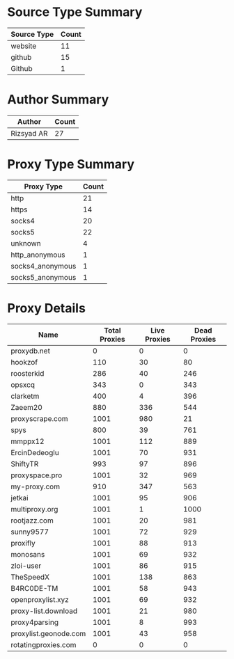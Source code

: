# Source Type Summary

| Source Type | Count |
|-------------|-------|
| website | 11 |
| github | 15 |
| Github | 1 |


# Author Summary

| Author | Count |
|--------|-------|
| Rizsyad AR | 27 |


# Proxy Type Summary

| Proxy Type | Count |
|------------|-------|
| http | 21 |
| https | 14 |
| socks4 | 20 |
| socks5 | 22 |
| unknown | 4 |
| http_anonymous | 1 |
| socks4_anonymous | 1 |
| socks5_anonymous | 1 |


# Proxy Details

| Name | Total Proxies | Live Proxies | Dead Proxies |
|------|---------------|--------------|---------------|
| proxydb.net | 0 | 0 | 0 |
| hookzof | 110 | 30 | 80 |
| roosterkid | 286 | 40 | 246 |
| opsxcq | 343 | 0 | 343 |
| clarketm | 400 | 4 | 396 |
| Zaeem20 | 880 | 336 | 544 |
| proxyscrape.com | 1001 | 980 | 21 |
| spys | 800 | 39 | 761 |
| mmppx12 | 1001 | 112 | 889 |
| ErcinDedeoglu | 1001 | 70 | 931 |
| ShiftyTR | 993 | 97 | 896 |
| proxyspace.pro | 1001 | 32 | 969 |
| my-proxy.com | 910 | 347 | 563 |
| jetkai | 1001 | 95 | 906 |
| multiproxy.org | 1001 | 1 | 1000 |
| rootjazz.com | 1001 | 20 | 981 |
| sunny9577 | 1001 | 72 | 929 |
| proxifly | 1001 | 88 | 913 |
| monosans | 1001 | 69 | 932 |
| zloi-user | 1001 | 86 | 915 |
| TheSpeedX | 1001 | 138 | 863 |
| B4RC0DE-TM | 1001 | 58 | 943 |
| openproxylist.xyz | 1001 | 69 | 932 |
| proxy-list.download | 1001 | 21 | 980 |
| proxy4parsing | 1001 | 8 | 993 |
| proxylist.geonode.com | 1001 | 43 | 958 |
| rotatingproxies.com | 0 | 0 | 0 |
